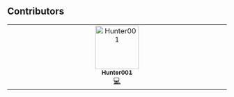 ## Contributors

<!-- ALL-CONTRIBUTORS-LIST:START - Do not remove or modify this section -->
<!-- prettier-ignore-start -->
<!-- markdownlint-disable -->
<table>
  <tbody>
    <tr>
      <td align="center" valign="top" width="14.28%"><a href="https://github.com/od-hunter"><img src="https://avatars.githubusercontent.com/u/146340502?v=4?s=100" width="100px;" alt="Hunter001"/><br /><sub><b>Hunter001</b></sub></a><br /><a href="https://github.com/raizo07/test001/commits?author=od-hunter" title="Code">💻</a></td>
    </tr>
  </tbody>
</table>

<!-- markdownlint-restore -->
<!-- prettier-ignore-end -->

<!-- ALL-CONTRIBUTORS-LIST:END -->